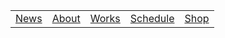 |       |       |       |       |       | 
| :---: | :---: | :---: | :---: | :---: |
| [News](index.html) | [About](about.html) | [Works](works.html) | [Schedule](schedule.html) | <a href="https://forms.gle/3YakD8t9eZfCqnvm9">Shop</a> |
